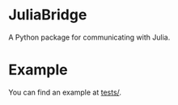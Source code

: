 # JuliaBridge
A Python package for communicating with Julia.
# Example
You can find an example at [tests/](./tests/).